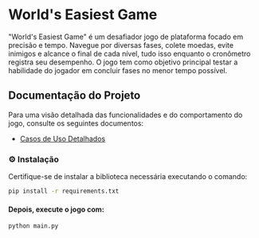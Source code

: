 # World's Easiest Game

"World's Easiest Game" é um desafiador jogo de plataforma focado em precisão e tempo. Navegue por diversas fases, colete moedas, evite inimigos e alcance o final de cada nível, tudo isso enquanto o cronômetro registra seu desempenho. O jogo tem como objetivo principal testar a habilidade do jogador em concluir fases no menor tempo possível.


## Documentação do Projeto

Para uma visão detalhada das funcionalidades e do comportamento do jogo, consulte os seguintes documentos:

* [Casos de Uso Detalhados](docs/use_cases.md)

### ⚙️ Instalação

Certifique-se de instalar a biblioteca necessária executando o comando:

```bash
pip install -r requirements.txt
```

#### Depois, execute o jogo com:

```bash
python main.py
```
